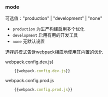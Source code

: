 
### mode 

可选值："production" | "development" | "none"

* `production`  为生产构建启用多个优化
* `development` 启用有用的开发工具
* `none`        无默认设置

选择的模式告诉webpack相应地使用其内置的优化

webpack.config.dev.js}
```javascript
    {{webpack.config.dev.js}}
```
webpack.config.prod.js
```javascript
    {{webpack.config.prod.js}}
```
